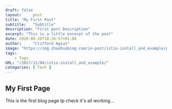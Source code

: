 ```yaml
---
draft: false
layout:     post
title: "My First Post"
subtitle:   "Subtitle"
description: "First post Description"
excerpt: "This is a little excerpt of the post"
date: 2020-09-28T18:26:57+01:00
author:     "Clifford Agius"
image: "https://img.zhaohuabing.com/in-post/istio-install_and_example/post-bg.jpg"
tags:
    - Tags
URL: "/2017/11/04/istio-install_and_example/"
categories: [ Tech ]
---
```




## My First Page

This is the first blog page tp check it's all working...

